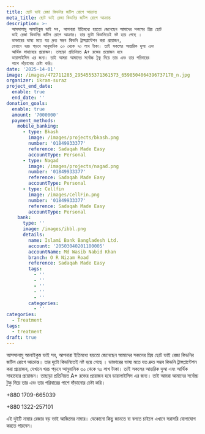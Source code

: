 ```yaml
---
title: ছোট ভাই রেজা কিডনির জটিল রোগে আক্রান্ত
meta_title: ছোট ভাই রেজা কিডনির জটিল রোগে আক্রান্ত
description: >-
  আসসালামু আলাইকুম ভাই সব, আপনারা ইতিমধ্যে হয়তো জেনেছেন আমাদের সকলের প্রিয় ছোট
  ভাই রেজা কিডনির জটিল রোগে আক্রান্ত। তার দুটো কিডনিতেই নষ্ট হয়ে গেছে ।
  ডাক্তারের ভাষ্য মতে যত দ্রুত সম্ভব কিডনি ট্রান্সপ্লান্টেশন করা প্রয়োজন,
  যেখানে খরচ পড়বে আনুমানিক ৩০ থেকে ৭০ লাখ টাকা। তাই সকলের আন্তরিক দুআ এবং
  আর্থিক সাহায্যের প্রয়োজন। তাছাড়া প্রতিনিয়ত A+ রক্তের প্রয়োজন হবে
  ডায়ালাইসিস এর জন্য। তাই আমরা আমাদের সর্বোচ্চ টুকু দিয়ে তার এবং তার পরিবারের
  পাশে দাঁড়ানোর চেষ্টা করি।
date: '2025-14-01'
image: /images/472711285_2954555371361573_6598504064396737170_n.jpg
organizer: ikram-suraz
project_end_date:
  enable: true
  end_date: ''
donation_goals:
  enable: true
  amount: '7000000'
  payment_methods:
    mobile_banking:
      - type: Bkash
        image: /images/projects/bkash.png
        number: '01849933377'
        reference: Sadaqah Made Easy
        accountType: Personal
      - type: Nagad
        image: /images/projects/nagad.png
        number: '01849933377'
        reference: Sadaqah Made Easy
        accountType: Personal
      - type: Cellfin
        image: /images/CellFin.png
        number: '01849933377'
        reference: Sadaqah Made Easy
        accountType: Personal
    bank:
      type: ''
      image: /images/ibbl.png
      details:
        name: Islami Bank Bangladesh Ltd.
        account: '20503040201180005'
        accountName: Md Wasib Nabid Khan
        branch: O R Nizam Road
        reference: Sadaqah Made Easy
        tags:
          - ''
          - ''
          - ''
          - ''
          - ''
        categories:
          - ''
categories:
  - Treatment
tags:
  - treatment
draft: true
---
```

আসসালামু আলাইকুম ভাই সব, আপনারা ইতিমধ্যে হয়তো জেনেছেন আমাদের সকলের প্রিয় ছোট ভাই রেজা কিডনির জটিল রোগে আক্রান্ত। তার দুটো কিডনিতেই নষ্ট হয়ে গেছে । ডাক্তারের ভাষ্য মতে যত দ্রুত সম্ভব কিডনি ট্রান্সপ্লান্টেশন করা প্রয়োজন, যেখানে খরচ পড়বে আনুমানিক ৩০ থেকে ৭০ লাখ টাকা। তাই সকলের আন্তরিক দুআ এবং আর্থিক সাহায্যের প্রয়োজন। তাছাড়া প্রতিনিয়ত A+ রক্তের প্রয়োজন হবে ডায়ালাইসিস এর জন্য। তাই আমরা আমাদের সর্বোচ্চ টুকু দিয়ে তার এবং তার পরিবারের পাশে দাঁড়ানোর চেষ্টা করি।

+880 1709-665039

+880 1322-257101

এই দুইটি নাম্বার রেজার বড় ভাই আজিমের নাম্বার। যেকোনো কিছু জানতে বা বলতে চাইলে এখানে সরাসরি যোগাযোগ করতে পারবেন।
